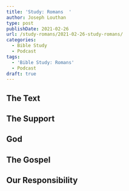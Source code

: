 ```yaml
---
title: 'Study: Romans  '
author: Joseph Louthan
type: post
publishDate: 2021-02-26
url: /study-romans/2021-02-26-study-romans/
categories:
  - Bible Study
  - Podcast
tags:
  - 'Bible Study: Romans'
  - Podcast
draft: true
---
```

## The Text

## The Support

## God

## The Gospel

## Our Responsibility

